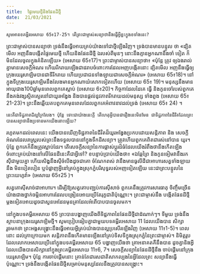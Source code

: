 ```yaml
---
title:  ផ្ទៃមេឃថ្មីនិងផែនដីថ្មី
date:  21/03/2021
---
```


`សូមអានខគម្ពីរអេសាយ 65៖17-25។ តើព្រះជាម្ចាស់សន្យាថានឹងធ្វើអ្វីខ្លះក្នុងខទាំងនេះ?`

ព្រះជាម្ចាស់បានសន្យាថា ទ្រង់នឹងធ្វើអោយគ្រប់យ៉ាងទៅជាថ្មីឡើងវិញ។ ទ្រង់បានមានបន្ទូល ថា «ដ្បិតមើល អញនឹងបង្កើតផ្ទៃមេឃថ្មី ហើយនិងផែនដីថ្មី ឯរបស់ពីមុនៗ នោះនឹងគ្មានអ្នកណានឹងចាំ ទៀត ក៏មិនដែលចូលក្នុងគំនិតឡើយ» (អេសាយ 65៖17)។ ព្រះជាម្ចាស់បានសន្យាថា៖ «ប៉ុន្តែ ត្រូវ ឲ្យឯងរាល់គ្នាមានសេចក្តីអំណរ ហើយរីករាយឡើងជាដរាបចំពោះការដែលអញបង្កើតនោះ ដ្បិតមើល អញនឹងធ្វើឲ្យក្រុងយេរូសាឡិមបានជាទីរីករាយ ហើយប្រជាជនទាំងឡាយជាសេចក្តីអំណរ» (អេសាយ 65៖18)។ នៅក្នុងទីក្រុងយេរូសាឡិមនឹងលែងមានអ្នកណាយំសោកទៀតហើយ (អេសាយ 65៖ 19)។ មនុស្សនឹងមានអាយុជាង100ឆ្នាំមុនពេលពួកគេស្លាប់ (អេសាយ 6៖20)។ កិច្ចកាដែលដៃគេ ធ្វើ និងកូនចៅរបស់ពួកគេនឹងគង់វង្សស្ថិតស្ថេរនៅជាយូរអង្វែង និងបានផ្តល់នូវភាពរីករាយដល់មនុស្ស ទាំងពួង (អេសាយ 65៖21-23)។ ព្រះនឹងឆ្លើយតបពួកគេមុនពេលដែលពួកគេអំពាវនាវដល់ទ្រង់ (អេសាយ 65៖ 24) ។

`នេះគឺជាទិដ្ឋភាពដ៏ល្អក្រៃលែង។ ប៉ុន្តែ ទោះជាយ៉ាងនេះក្តី តើហេតុអ្វីបានជារឿងនេះមិនមែន ជាទិដ្ឋភាពនៃជីវិតដែលព្រះបានសន្យាថានឹងប្រទានមកយើងនោះឡើយ?`

រហូតមកដល់ពេលនេះ យើងបានឃើញទិដ្ឋភាពនៃជីវិតដ៏យូរអង្វែងប្រកបដោយសន្តិភាព និង សេចក្តីអំណរដែលរាស្ត្ររបស់ព្រះនឹងទទួលបាននៅក្នុងទឹកដីសន្យា។ ត្រូវហើយពួកគេពិតជារស់នៅបាន យូរ។ ប៉ុន្តែ ពួកគេក៏នឹងត្រូវស្លាប់ដែរ។ តើសេចក្តីសន្យានៃការផ្លាស់ប្តូរដ៏ធំដែលយើងរំពឹងថានឹងកើតឡើង ចំពោះគ្រប់យ៉ាងនៅលើផែនដីនេះគឺជាអ្វីទៅ? ខបន្ទាប់ប្រាប់យើងថា៖ «ឯឆ្កែព្រៃ និងកូនចៀមវានឹងរក ស៊ីជាមួយគ្នា ហើយសិង្ហនឹងស៊ីចំបើងដូចជាគោ ចំណែកពស់ វានឹងមានធូលីដីជាអាហារសត្វទាំងឡាយនឹង មិនបៀតបៀន ឬបំផ្លាញអ្វីនៅគ្រប់ក្នុងស្រុកភ្នំបរិសុទ្ធរបស់អញទៀតឡើយ នេះជាព្រះបន្ទូលនៃព្រះយេហូវ៉ា» (អេសាយ 65៖25 )។

សត្វតោស៊ីសាច់ជាអាហារ។ ដើម្បីឱ្យសត្វតោបពា្ឈប់ការស៊ីសាច់ ពួកគេនឹងត្រូវការសារធាតុ ចិញ្ចឹមច្រើនយ៉ាងជាងថ្នាក់ចម្អិនអាហារដែលបង្រៀនអោយប្រើតែរុក្ខជាតិប៉ុណ្ណោះ។ ព្រះជាម្ចាស់នឹង បង្កើតផែនដីថ្មីម្តងទៀតអោយដូចជាសួនអេដែនមុនគ្រាដែលអំពើបាបបានចូលមក។

នៅក្នុងបទគម្ពីរអេសាយ 65 ព្រះបានបង្ហាញយើងពីទិដ្ឋភាពនៃផែនដីថ្មីជាដំណាក់ៗ។ ទីមួយ ទ្រង់នឹងស្ថាបនាក្រុងយេរូសាឡិមថ្មី។ សូមប្រៀបធៀបគ្នាជាមួយបទគម្ពីរអេសាយ 11 ដែលយើងបាន សិក្សារួចមកថា ព្រះអង្គសង្គ្រោះនឹងធ្វើអោយអ្វីគ្រប់យ៉ាងបានល្អប្រសើរឡើងវិញ (អេសាយ 11៖1-5)។ ពេលនោះ ដល់គ្រាក្រោយមក សន្តិភាពនឹងកើតមានឡើងនៅគ្រប់ទិសទីក្នុងស្រុកភ្នំនៃព្រះជាម្ចាស់។ និមិត្តរូបដែលលោកអេសាយប្រើនៅក្នុងបទគម្ពីរអេសាយ 65 បង្ហាញយើងថា គ្រាអនាគតគឺនឹងបាន ដូចគ្នានិងអ្វីដែលយើងបានសិក្សានៅក្នុងព្រះគម្ពីរអេសាយ 11៖6, 7។ សេចក្តីសន្យានៃផែនដីថ្មីនឹង ចាប់ផ្តើមនៅក្រុងយេរូសាឡិម។ ប៉ុន្តែ ការចាប់ផ្តើមនោះ គ្រាន់តែជារសជាតិសាកល្បងនៃអ្វីដែលព្រះ សន្យានឹងធ្វើប៉ុណ្ណោះ។ ទ្រង់នឹងបង្កើតផែនដីថ្មីសម្រាប់មនុស្សដែលនឹងត្រូវបានសង្រ្គោះ។